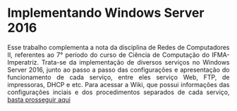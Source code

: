 # Implementando Windows Server 2016
<p align = "justify">Esse trabalho complementa a nota da disciplina de Redes de Computadores II, referentes ao 7° período do curso de Ciência de Computação do IFMA-Imperatriz. 
Trata-se da implementação de diversos serviços no Windows Server 2016, junto ao passo a passo das configurações e apresentação do funcionamento de cada serviço,
entre eles serviço Web, FTP, de impressoras, DHCP e etc. Para acessar a Wiki, que possui informações das configurações inciais e dos procedimentos separados de cada serviço,
 <a href="https://github.com/italovin/win-server-tutorial/wiki">basta prosseguir aqui</a></p>
